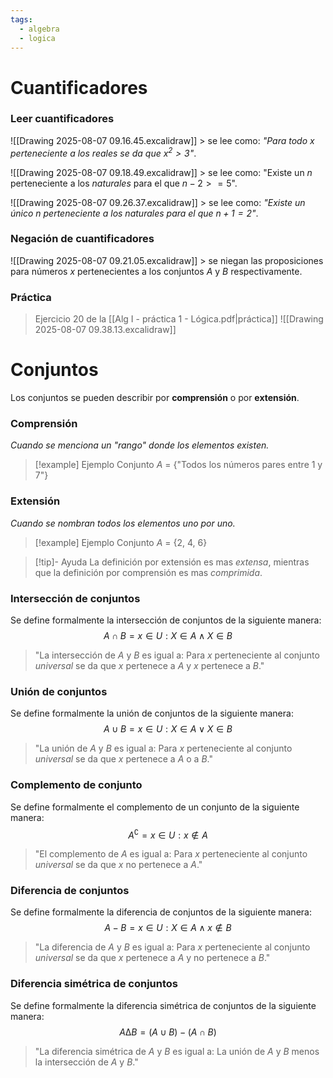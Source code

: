 ```yaml
---
tags:
  - algebra
  - logica
---
```

# Cuantificadores
### Leer cuantificadores
![[Drawing 2025-08-07 09.16.45.excalidraw]]
\> se lee como: *"Para todo $x$ perteneciente a los $reales$ se da que $x^2 > 3$"*.

![[Drawing 2025-08-07 09.18.49.excalidraw]]
\> se lee como: "Existe un $n$ perteneciente a los $naturales$ para el que $n - 2 >= 5$".

![[Drawing 2025-08-07 09.26.37.excalidraw]]
\> se lee como: *"Existe un único $n$ perteneciente a los $naturales$ para el que $n + 1 = 2$"*.
### Negación de cuantificadores
![[Drawing 2025-08-07 09.21.05.excalidraw]]
\> se niegan las proposiciones para números $x$ pertenecientes a los conjuntos $A$ y $B$ respectivamente.
### Práctica
> Ejercicio 20 de la [[Alg I - práctica 1 - Lógica.pdf|práctica]]
![[Drawing 2025-08-07 09.38.13.excalidraw]]
# Conjuntos
Los conjuntos se pueden describir por **comprensión** o por **extensión**.
### Comprensión
*Cuando se menciona un "rango" donde los elementos existen.*
>[!example] Ejemplo
>Conjunto $A$ = {"Todos los números pares entre 1 y 7"}
### Extensión
*Cuando se nombran todos los elementos uno por uno.*
>[!example] Ejemplo
>Conjunto $A$ = {2, 4, 6}

>[!tip]- Ayuda
>La definición por extensión es mas *extensa*, mientras que la definición por comprensión es mas *comprimida*.
### Intersección de conjuntos
Se define formalmente la intersección de conjuntos de la siguiente manera:
$$
A ∩ B = {x ∈ U: X ∈ A ∧ X ∈ B}
$$
> "La intersección de $A$ y $B$ es igual a: Para $x$ perteneciente al conjunto $universal$ se da que $x$ pertenece a $A$ y $x$ pertenece a $B$."
### Unión de conjuntos
Se define formalmente la unión de conjuntos de la siguiente manera:
$$
A ∪ B = x ∈ U: X ∈ A ∨ X ∈ B
$$
> "La unión de $A$ y $B$ es igual a: Para $x$ perteneciente al conjunto $universal$ se da que $x$ pertenece a $A$ o a $B$."
### Complemento de conjunto
Se define formalmente el complemento de un conjunto de la siguiente manera:
$$
A^∁ = x ∈ U: x ∉ A
$$
> "El complemento de $A$ es igual a: Para $x$ perteneciente al conjunto $universal$ se da que $x$ no pertenece a $A$."
### Diferencia de conjuntos
Se define formalmente la diferencia de conjuntos de la siguiente manera:
$$
A - B = x ∈ U: X ∈ A ∧ x ∉ B
$$
> "La diferencia de $A$ y $B$ es igual a: Para $x$ perteneciente al conjunto $universal$ se da que $x$ pertenece a $A$ y no pertenece a $B$."
### Diferencia simétrica de conjuntos
Se define formalmente la diferencia simétrica de conjuntos de la siguiente manera:
$$
A∆B=(A∪B)-(A∩B)
$$
> "La diferencia simétrica de $A$ y $B$ es igual a: La unión de $A$ y $B$ menos la intersección de $A$ y $B$."